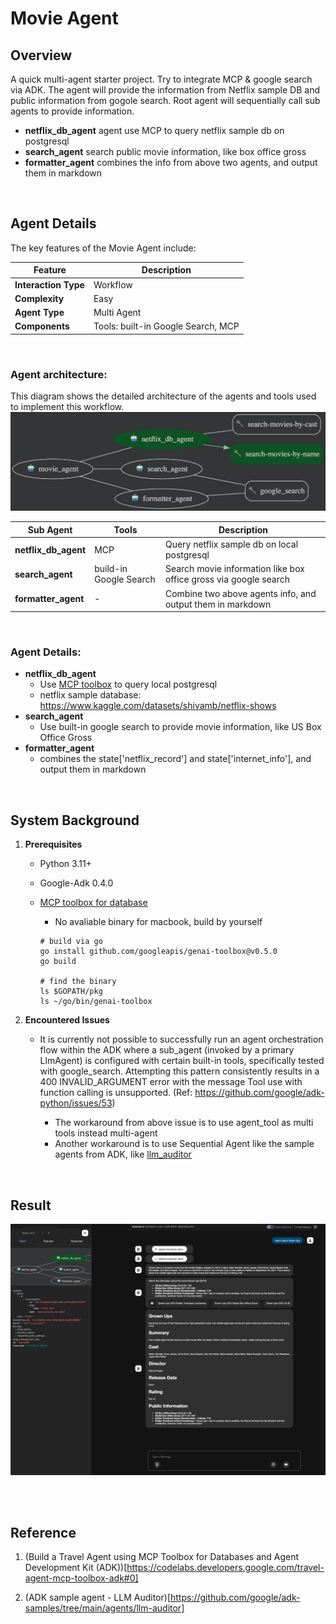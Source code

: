 # Movie Agent




## Overview
A quick multi-agent starter project. Try to integrate MCP & google search via ADK. 
The agent will provide the information from Netflix sample DB and public information from gogole search. 
Root agent will sequentially call sub agents to provide information. 
 

*   **netflix_db_agent** agent use MCP to query netflix sample db on postgresql
*   **search_agent** search public movie information, like box office gross
*   **formatter_agent** combines the info from above two agents, and output them in markdown
    

<BR>

## Agent Details

The key features of the Movie Agent include:

| Feature | Description |
| --- | --- |
| **Interaction Type** | Workflow |
| **Complexity**  | Easy |
| **Agent Type**  | Multi Agent |
| **Components**  | Tools: built-in Google Search, MCP |

<BR>

### Agent architecture:

This diagram shows the detailed architecture of the agents and tools used
to implement this workflow.
![screenshot](static/movie_agents_architecture.png)


| Sub Agent | Tools | Description |
| --- | --- | --- |
| **netflix_db_agent** | MCP | Query netflix sample db on local postgresql 
| **search_agent**  | build-in Google Search | Search movie information like box office gross via google search
| **formatter_agent**  | - | Combine two above agents info, and output them in markdown

<BR>

### Agent Details:

*   **netflix_db_agent** 
    * Use [MCP toolbox](https://github.com/googleapis/genai-toolbox) to query local postgresql
    * netflix sample database: https://www.kaggle.com/datasets/shivamb/netflix-shows
*   **search_agent** 
    * Use built-in google search to provide movie information, like US Box Office Gross
*   **formatter_agent** 
    * combines the state['netflix_record'] and state['internet_info'], and output them in markdown

<BR>

## System Background

1.  **Prerequisites**

    *   Python 3.11+
    *   Google-Adk 0.4.0
    *   [MCP toolbox for database](https://github.com/googleapis/genai-toolbox) 
        * No avaliable binary for macbook, build by yourself
                
        ```
        # build via go
        go install github.com/googleapis/genai-toolbox@v0.5.0
        go build

        # find the binary 
        ls $GOPATH/pkg
        ls ~/go/bin/genai-toolbox
        ```
        

2. **Encountered Issues**

    * It is currently not possible to successfully run an agent orchestration flow within the ADK where a sub_agent (invoked by a primary LlmAgent) is configured with certain built-in tools, specifically tested with google_search. Attempting this pattern consistently results in a 400 INVALID_ARGUMENT error with the message Tool use with function calling is unsupported. (Ref: https://github.com/google/adk-python/issues/53)

        * The workaround from above issue is to use agent_tool as multi tools instead multi-agent
        * Another workaround is to use Sequential Agent like the sample agents from ADK, like [llm_auditor](https://github.com/google/adk-samples/tree/main/agents/llm-auditor)


<BR>


## Result


![screenshot](static/demo2.png)

<BR>
<BR>

## Reference
1. (Build a Travel Agent using MCP Toolbox for Databases and Agent Development Kit (ADK))[https://codelabs.developers.google.com/travel-agent-mcp-toolbox-adk#0]

2. (ADK sample agent - LLM Auditor)[https://github.com/google/adk-samples/tree/main/agents/llm-auditor]